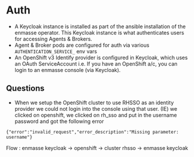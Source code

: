 # Auth

* A Keycloak instance is installed as part of the ansible installation of the enmasse operator. This Keycloak instance is what authenticates users for accessing Agents & Brokers.
* Agent & Broker pods are configured for auth via various `AUTHENTICATION_SERVICE_` env vars
* An OpenShift v3 Identify provider is configured in Keycloak, which uses an OAuth ServiceAccount i.e. If you have an OpenShift a/c, you can login to an enmasse console (via Keycloak).

## Questions
 - When we setup the OpenShift cluster to use RHSSO as an identity provider we could not login into the console using that user.
 (IE) we clicked on openshift, we clicked on rh_sso and put in the username password and got the following error
 
 ```
 {"error":"invalid_request","error_description":"Missing parameter: username"}
 ```
 
Flow : enmasse keycloak -> openshift -> cluster rhsso -> enmasse keycloak
